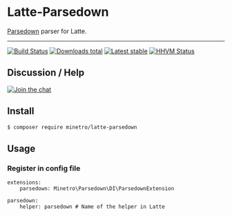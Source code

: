 # Latte-Parsedown

[Parsedown](https://github.com/erusev/parsedown) parser for Latte.

-----

[![Build Status](https://img.shields.io/travis/minetro/latte-parsedown.svg?style=flat-square)](https://travis-ci.org/minetro/latte-parsedown)
[![Downloads total](https://img.shields.io/packagist/dt/minetro/latte-parsedown.svg?style=flat-square)](https://packagist.org/packages/minetro/latte-parsedown)
[![Latest stable](https://img.shields.io/packagist/v/minetro/latte-parsedown.svg?style=flat-square)](https://packagist.org/packages/minetro/latte-parsedown)
[![HHVM Status](https://img.shields.io/hhvm/minetro/latte-parsedown.svg?style=flat-square)](http://hhvm.h4cc.de/package/minetro/latte-parsedown)

## Discussion / Help

[![Join the chat](https://img.shields.io/gitter/room/minetro/nette.svg?style=flat-square)](https://gitter.im/minetro/nette?utm_source=badge&utm_medium=badge&utm_campaign=pr-badge&utm_content=badge)

## Install

```sh
$ composer require minetro/latte-parsedown
```

## Usage

### Register in config file 

```neon
extensions:
    parsedown: Minetro\Parsedown\DI\ParsedownExtension

parsedown:
    helper: parsedown # Name of the helper in Latte
```
